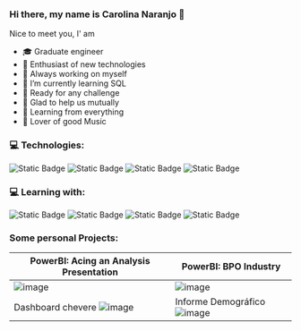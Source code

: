 ### Hi there, my name is Carolina Naranjo 👋

<!--
**caro278ng/caro278ng** is a ✨ _special_ ✨ repository because its `README.md` (this file) appears on your GitHub profile.-->

Nice to meet you, I' am

- 🎓 Graduate engineer
- 🔭 Enthusiast of new technologies
- 🌱 Always working on myself
- 🌱 I’m currently learning SQL
- 🏁 Ready for any challenge
- 🤝 Glad to help us mutually
- 🔎 Learning from everything
- 🎵 Lover of good Music

### 💻 Technologies:
![Static Badge](https://img.shields.io/badge/Python-61DBFB?style=for-the-badge&logo=Python&labelColor=black&color=FFFF00)
![Static Badge](https://img.shields.io/badge/Postgresql-61DBFB?style=for-the-badge&logo=Postgresql&labelColor=silver&color=blue)
![Static Badge](https://img.shields.io/badge/Excel-61DBFB?style=for-the-badge&logo=EXCEL&labelColor=black&color=darkgreen)
![Static Badge](https://img.shields.io/badge/PowerBI-61DBFB?style=for-the-badge&logo=Powerbi&labelColor=black&color=yellow)


### 💻 Learning with:
![Static Badge](https://img.shields.io/badge/Platzi-61DBFB?style=for-the-badge&logo=Platzi&labelColor=black&color=green)
![Static Badge](https://img.shields.io/badge/Udemy-61DBFB?style=for-the-badge&logo=Udemy&labelColor=black&color=purple)
![Static Badge](https://img.shields.io/badge/Coursera-61DBFB?style=for-the-badge&logo=Coursera&labelColor=black&color=blue)
![Static Badge](https://img.shields.io/badge/Platzi-61DBFB?style=for-the-badge&logo=Platzi&labelColor=black&color=green&link=https%3A%2F%2Fplatzi.com%2Fp%2Fcarolina-naranjo-garcia%2F)





### Some personal Projects:

| PowerBI: Acing an Analysis Presentation | PowerBI: BPO Industry |
| ------------- | ------------- |
| ![image](https://github.com/caro278ng/caro278ng/assets/35504478/2d9bc8c8-bc77-4797-a567-af23a9ea43f1) | ![image](https://github.com/caro278ng/caro278ng/assets/35504478/08ce052f-ba98-4d32-8586-9c97ee0fd967) |
| Dashboard chevere  ![image](https://github.com/caro278ng/caro278ng/assets/35504478/e296cb2b-6e2a-4c7a-b243-519685575591)  | Informe Demográfico ![image](https://github.com/caro278ng/caro278ng/assets/35504478/e5984462-01ca-485b-8cf9-30368c5a7745)|









